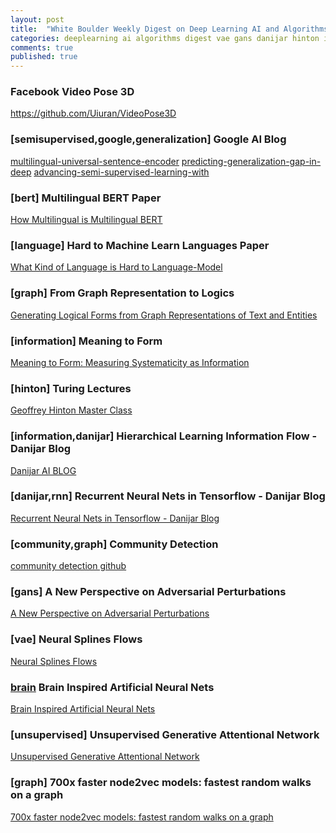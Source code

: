 ```yaml
---
layout: post
title:  "White Boulder Weekly Digest on Deep Learning AI and Algorithms 04/08/2019"
categories: deeplearning ai algorithms digest vae gans danijar hinton information graph language bert google generalization semisupervised brain unsupervised rnn graph
comments: true
published: true
---
```


### Facebook Video Pose 3D 

https://github.com/Uiuran/VideoPose3D

### [semisupervised,google,generalization] Google AI Blog  

[multilingual-universal-sentence-encoder][googleai2]
[predicting-generalization-gap-in-deep][googleai2]
[advancing-semi-supervised-learning-with][googleai2]

### [bert] Multilingual BERT Paper

[How Multilingual is Multilingual BERT][bertpaper]

### [language] Hard to Machine Learn Languages Paper

[What Kind of Language is Hard to Language-Model][hardlang]

### [graph] From Graph Representation to Logics

[Generating Logical Forms from Graph Representations of Text and Entities][logics] 

### [information] Meaning to Form

[Meaning to Form: Measuring Systematicity as Information][meaningtoform]

### [hinton] Turing Lectures

[Geoffrey Hinton Master Class][turinghinton]

### [information,danijar] Hierarchical Learning Information Flow - Danijar Blog

[Danijar AI BLOG][researchhierarchicak]

### [danijar,rnn] Recurrent Neural Nets in Tensorflow - Danijar Blog

[Recurrent Neural Nets in Tensorflow - Danijar Blog][RNN]

### [community,graph] Community Detection

[community detection github][communitydetection]

### [gans] A New Perspective on Adversarial Perturbations

[A New Perspective on Adversarial Perturbations][ap]

### [vae] Neural Splines Flows

[Neural Splines Flows][NSF]

### [brain] Brain Inspired Artificial Neural Nets

[Brain Inspired Artificial Neural Nets][brain]

### [unsupervised] Unsupervised Generative Attentional Network

[Unsupervised Generative Attentional Network][ugatit]

### [graph] 700x faster node2vec models: fastest random walks on a graph

[700x faster node2vec models: fastest random walks on a graph][graphrw]

[googleai1]: https://ai.googleblog.com/2019/07/multilingual-universal-sentence-encoder.html
[googleai2]: https://ai.googleblog.com/2019/07/predicting-generalization-gap-in-deep.html
[googleai3]: https://ai.googleblog.com/2019/07/advancing-semi-supervised-learning-with.html
[bertpaper]: https://arxiv.org/abs/1906.01502
[hardlang]: https://arxiv.org/abs/1906.04726
[logics]: https://arxiv.org/abs/1905.08407
[meaningtoform]: https://arxiv.org/pdf/1906.05906.pdf
[turinghinton]: https://amturing.acm.org/lectures.cfm
[researchhierarchicak]: https://danijar.com/materials/ibm-research-thalnet.pdf
[RNN]: https://danijar.com/introduction-to-recurrent-networks-in-tensorflow/
[communitydetection]: https://github.com/benedekrozemberczki/awesome-community-detection
[ap]:  https://www.youtube.com/watch?v=mUt7w4UoYqM&app=desktop
[NSF]: https://github.com/bayesiains/nsf
[brain]: https://www.biorxiv.org/content/10.1101/582643v1
[ugatit]: https://github.com/taki0112/UGATIT
[graphrw]: https://www.singlelunch.com/2019/08/01/700x-faster-node2vec-models-fastest-random-walks-on-a-graph/
